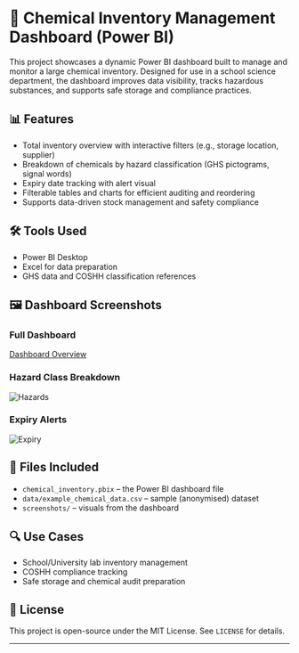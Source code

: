 # 🧪 Chemical Inventory Management Dashboard (Power BI)

This project showcases a dynamic Power BI dashboard built to manage and monitor a large chemical inventory. Designed for use in a school science department, the dashboard improves data visibility, tracks hazardous substances, and supports safe storage and compliance practices.

## 📊 Features

- Total inventory overview with interactive filters (e.g., storage location, supplier)
- Breakdown of chemicals by hazard classification (GHS pictograms, signal words)
- Expiry date tracking with alert visual
- Filterable tables and charts for efficient auditing and reordering
- Supports data-driven stock management and safety compliance

## 🛠 Tools Used

- Power BI Desktop
- Excel for data preparation
- GHS data and COSHH classification references

## 🖼️ Dashboard Screenshots

### Full Dashboard
[Dashboard Overview](screenshots/Dashboard-overview.png)

### Hazard Class Breakdown
![Hazards](screenshots/hazard-breakdown.png)

### Expiry Alerts
![Expiry](screenshots/expiry-alerts.png)

## 📁 Files Included

- `chemical_inventory.pbix` – the Power BI dashboard file
- `data/example_chemical_data.csv` – sample (anonymised) dataset
- `screenshots/` – visuals from the dashboard

## 🔍 Use Cases

- School/University lab inventory management
- COSHH compliance tracking
- Safe storage and chemical audit preparation

## 📄 License

This project is open-source under the MIT License. See `LICENSE` for details.

---

